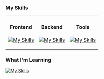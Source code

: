### My Skills

<table>
  <tr>
    <td align="center" valign="top">

#### Frontend

[![My Skills](https://skillicons.dev/icons?i=html,css,javascript,react,bootstrap,&perline=3)](https://skillicons.dev)

</td>
<td align="center" valign="top">

#### Backend

[![My Skills](https://skillicons.dev/icons?i=nodejs,express,&perline=3)](https://skillicons.dev)

</td>
<td align="center" valign="top">

#### Tools

[![My Skills](https://skillicons.dev/icons?i=git,github,vscode,figma,postman,&perline=3)](https://skillicons.dev)

</td>
  </tr>
</table>

### What I'm Learning

[![My Skills](https://skillicons.dev/icons?i=typescript,tailwind,next,&perline=3)](https://skillicons.dev)
